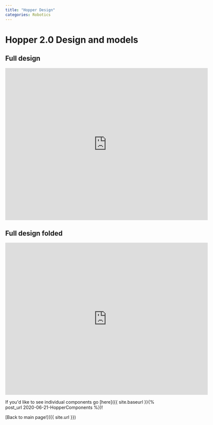 ```yaml
---
title: "Hopper Design"
categories: Robotics
---
```


# Hopper 2.0 Design and models

## Full design
<iframe src="https://myhub.autodesk360.com/ue280e3f5/shares/public/SHabee1QT1a327cf2b7a5bb708b659591a23?mode=embed" width="640" height="480" allowfullscreen="true" webkitallowfullscreen="true" mozallowfullscreen="true"  frameborder="0"></iframe>  

## Full design folded
<iframe src="https://myhub.autodesk360.com/ue280e3f5/shares/public/SH919a0QTf3c32634dcf84f72256b099fb14?mode=embed" width="640" height="480" allowfullscreen="true" webkitallowfullscreen="true" mozallowfullscreen="true"  frameborder="0"></iframe>  

If you'd like to see individual components go [here]({{ site.baseurl }}{% post_url 2020-06-21-HopperComponents %})!

[Back to main page!]({{ site.url }})

